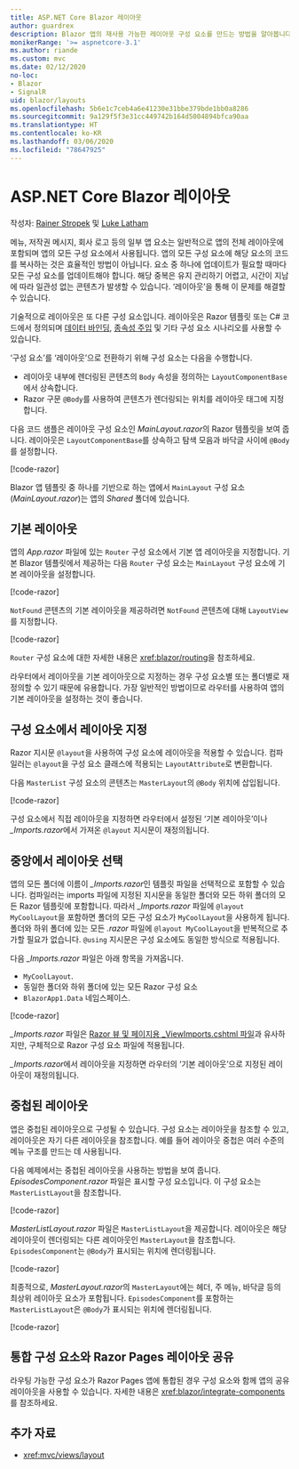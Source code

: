 ```yaml
---
title: ASP.NET Core Blazor 레이아웃
author: guardrex
description: Blazor 앱의 재사용 가능한 레이아웃 구성 요소를 만드는 방법을 알아봅니다.
monikerRange: '>= aspnetcore-3.1'
ms.author: riande
ms.custom: mvc
ms.date: 02/12/2020
no-loc:
- Blazor
- SignalR
uid: blazor/layouts
ms.openlocfilehash: 5b6e1c7ceb4a6e41230e31bbe379bde1bb0a8286
ms.sourcegitcommit: 9a129f5f3e31cc449742b164d5004894bfca90aa
ms.translationtype: HT
ms.contentlocale: ko-KR
ms.lasthandoff: 03/06/2020
ms.locfileid: "78647925"
---
```

# <a name="aspnet-core-opno-locblazor-layouts"></a>ASP.NET Core Blazor 레이아웃

작성자: [Rainer Stropek](https://www.timecockpit.com) 및 [Luke Latham](https://github.com/guardrex)

메뉴, 저작권 메시지, 회사 로고 등의 일부 앱 요소는 일반적으로 앱의 전체 레이아웃에 포함되며 앱의 모든 구성 요소에서 사용됩니다. 앱의 모든 구성 요소에 해당 요소의 코드를 복사하는 것은 효율적인 방법이 아닙니다. 요소 중 하나에 업데이트가 필요할 때마다 모든 구성 요소를 업데이트해야 합니다. 해당 중복은 유지 관리하기 어렵고, 시간이 지남에 따라 일관성 없는 콘텐츠가 발생할 수 있습니다. ‘레이아웃’을 통해 이 문제를 해결할 수 있습니다. 

기술적으로 레이아웃은 또 다른 구성 요소입니다. 레이아웃은 Razor 템플릿 또는 C# 코드에서 정의되며 [데이터 바인딩](xref:blazor/data-binding), [종속성 주입](xref:blazor/dependency-injection) 및 기타 구성 요소 시나리오를 사용할 수 있습니다.

‘구성 요소’를 ‘레이아웃’으로 전환하기 위해 구성 요소는 다음을 수행합니다.  

* 레이아웃 내부에 렌더링된 콘텐츠의 `Body` 속성을 정의하는 `LayoutComponentBase`에서 상속합니다.
* Razor 구문 `@Body`를 사용하여 콘텐츠가 렌더링되는 위치를 레이아웃 태그에 지정합니다.

다음 코드 샘플은 레이아웃 구성 요소인 *MainLayout.razor*의 Razor 템플릿을 보여 줍니다. 레이아웃은 `LayoutComponentBase`를 상속하고 탐색 모음과 바닥글 사이에 `@Body`를 설정합니다.

[!code-razor[](layouts/sample_snapshot/3.x/MainLayout.razor?highlight=1,13)]

Blazor 앱 템플릿 중 하나를 기반으로 하는 앱에서 `MainLayout` 구성 요소(*MainLayout.razor*)는 앱의 *Shared* 폴더에 있습니다.

## <a name="default-layout"></a>기본 레이아웃

앱의 *App.razor* 파일에 있는 `Router` 구성 요소에서 기본 앱 레이아웃을 지정합니다. 기본 Blazor 템플릿에서 제공하는 다음 `Router` 구성 요소는 `MainLayout` 구성 요소에 기본 레이아웃을 설정합니다.

[!code-razor[](layouts/sample_snapshot/3.x/App1.razor?highlight=3)]

`NotFound` 콘텐츠의 기본 레이아웃을 제공하려면 `NotFound` 콘텐츠에 대해 `LayoutView`를 지정합니다.

[!code-razor[](layouts/sample_snapshot/3.x/App2.razor?highlight=6-9)]

`Router` 구성 요소에 대한 자세한 내용은 <xref:blazor/routing>을 참조하세요.

라우터에서 레이아웃을 기본 레이아웃으로 지정하는 경우 구성 요소별 또는 폴더별로 재정의할 수 있기 때문에 유용합니다. 가장 일반적인 방법이므로 라우터를 사용하여 앱의 기본 레이아웃을 설정하는 것이 좋습니다.

## <a name="specify-a-layout-in-a-component"></a>구성 요소에서 레이아웃 지정

Razor 지시문 `@layout`을 사용하여 구성 요소에 레이아웃을 적용할 수 있습니다. 컴파일러는 `@layout`을 구성 요소 클래스에 적용되는 `LayoutAttribute`로 변환합니다.

다음 `MasterList` 구성 요소의 콘텐츠는 `MasterLayout`의 `@Body` 위치에 삽입됩니다.

[!code-razor[](layouts/sample_snapshot/3.x/MasterList.razor?highlight=1)]

구성 요소에서 직접 레이아웃을 지정하면 라우터에서 설정된 ‘기본 레이아웃’이나 *_Imports.razor*에서 가져온 `@layout` 지시문이 재정의됩니다. 

## <a name="centralized-layout-selection"></a>중앙에서 레이아웃 선택

앱의 모든 폴더에 이름이 *_Imports.razor*인 템플릿 파일을 선택적으로 포함할 수 있습니다. 컴파일러는 imports 파일에 지정된 지시문을 동일한 폴더와 모든 하위 폴더의 모든 Razor 템플릿에 포함합니다. 따라서 *_Imports.razor* 파일에 `@layout MyCoolLayout`을 포함하면 폴더의 모든 구성 요소가 `MyCoolLayout`을 사용하게 됩니다. 폴더와 하위 폴더에 있는 모든 *.razor* 파일에 `@layout MyCoolLayout`을 반복적으로 추가할 필요가 없습니다. `@using` 지시문은 구성 요소에도 동일한 방식으로 적용됩니다.

다음 *_Imports.razor* 파일은 아래 항목을 가져옵니다.

* `MyCoolLayout`.
* 동일한 폴더와 하위 폴더에 있는 모든 Razor 구성 요소
* `BlazorApp1.Data` 네임스페이스.
 
[!code-razor[](layouts/sample_snapshot/3.x/_Imports.razor)]

*_Imports.razor* 파일은 [Razor 뷰 및 페이지용 _ViewImports.cshtml 파일](xref:mvc/views/layout#importing-shared-directives)과 유사하지만, 구체적으로 Razor 구성 요소 파일에 적용됩니다.

*_Imports.razor*에서 레이아웃을 지정하면 라우터의 ‘기본 레이아웃’으로 지정된 레이아웃이 재정의됩니다. 

## <a name="nested-layouts"></a>중첩된 레이아웃

앱은 중첩된 레이아웃으로 구성될 수 있습니다. 구성 요소는 레이아웃을 참조할 수 있고, 레이아웃은 자기 다른 레이아웃을 참조합니다. 예를 들어 레이아웃 중첩은 여러 수준의 메뉴 구조를 만드는 데 사용됩니다.

다음 예제에서는 중첩된 레이아웃을 사용하는 방법을 보여 줍니다. *EpisodesComponent.razor* 파일은 표시할 구성 요소입니다. 이 구성 요소는 `MasterListLayout`을 참조합니다.

[!code-razor[](layouts/sample_snapshot/3.x/EpisodesComponent.razor?highlight=1)]

*MasterListLayout.razor* 파일은 `MasterListLayout`을 제공합니다. 레이아웃은 해당 레이아웃이 렌더링되는 다른 레이아웃인 `MasterLayout`을 참조합니다. `EpisodesComponent`는 `@Body`가 표시되는 위치에 렌더링됩니다.

[!code-razor[](layouts/sample_snapshot/3.x/MasterListLayout.razor?highlight=1,9)]

최종적으로, *MasterLayout.razor*의 `MasterLayout`에는 헤더, 주 메뉴, 바닥글 등의 최상위 레이아웃 요소가 포함됩니다. `EpisodesComponent`를 포함하는 `MasterListLayout`은 `@Body`가 표시되는 위치에 렌더링됩니다.

[!code-razor[](layouts/sample_snapshot/3.x/MasterLayout.razor?highlight=6)]

## <a name="share-a-razor-pages-layout-with-integrated-components"></a>통합 구성 요소와 Razor Pages 레이아웃 공유

라우팅 가능한 구성 요소가 Razor Pages 앱에 통합된 경우 구성 요소와 함께 앱의 공유 레이아웃을 사용할 수 있습니다. 자세한 내용은 <xref:blazor/integrate-components>를 참조하세요.

## <a name="additional-resources"></a>추가 자료

* <xref:mvc/views/layout>
